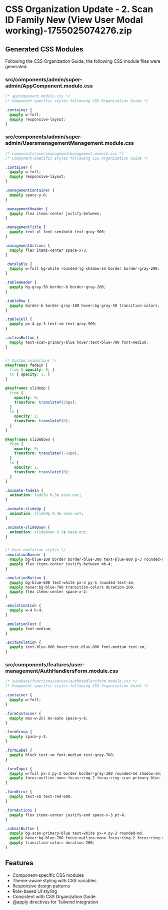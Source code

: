# CSS Organization Update - 2. Scan ID Family New (View User Modal working)-1755025074276.zip

## Generated CSS Modules

Following the CSS Organization Guide, the following CSS module files were generated:

### src/components/admin/super-admin/AppComponent.module.css

```css
/* appcomponent.module.css */
/* Component-specific styles following CSS Organization Guide */

.container {
  @apply w-full;
  @apply responsive-layout;
}


```

### src/components/admin/super-admin/UsersmanagementManagement.module.css

```css
/* components/usersmanagementmanagement.module.css */
/* Component-specific styles following CSS Organization Guide */

.container {
  @apply w-full;
  @apply responsive-layout;
}

.managementContainer {
  @apply space-y-6;
}

.managementHeader {
  @apply flex items-center justify-between;
}

.managementTitle {
  @apply text-xl font-semibold text-gray-900;
}

.managementActions {
  @apply flex items-center space-x-3;
}

.dataTable {
  @apply w-full bg-white rounded-lg shadow-sm border border-gray-200;
}

.tableHeader {
  @apply bg-gray-50 border-b border-gray-200;
}

.tableRow {
  @apply border-b border-gray-100 hover:bg-gray-50 transition-colors;
}

.tableCell {
  @apply px-4 py-3 text-sm text-gray-900;
}

.actionButton {
  @apply text-scan-primary-blue hover:text-blue-700 font-medium;
}


/* Custom animations */
@keyframes fadeIn {
  from { opacity: 0; }
  to { opacity: 1; }
}

@keyframes slideUp {
  from { 
    opacity: 0; 
    transform: translateY(20px); 
  }
  to { 
    opacity: 1; 
    transform: translateY(0); 
  }
}

@keyframes slideDown {
  from { 
    opacity: 0; 
    transform: translateY(-20px); 
  }
  to { 
    opacity: 1; 
    transform: translateY(0); 
  }
}

.animate-fadeIn {
  animation: fadeIn 0.3s ease-out;
}

.animate-slideUp {
  animation: slideUp 0.3s ease-out;
}

.animate-slideDown {
  animation: slideDown 0.3s ease-out;
}


/* User emulation styles */
.emulationBanner {
  @apply bg-blue-100 border border-blue-300 text-blue-800 p-3 rounded-md;
  @apply flex items-center justify-between mb-4;
}

.emulationButton {
  @apply bg-blue-600 text-white px-3 py-1 rounded text-sm;
  @apply hover:bg-blue-700 transition-colors duration-200;
  @apply flex items-center space-x-2;
}

.emulationIcon {
  @apply w-4 h-4;
}

.emulationText {
  @apply font-medium;
}

.exitEmulation {
  @apply text-blue-600 hover:text-blue-800 font-medium text-sm;
}


```

### src/components/features/user-management/AuthHandlersForm.module.css

```css
/* supabase/functions/server/authhandlersform.module.css */
/* Component-specific styles following CSS Organization Guide */

.container {
  @apply w-full;
}

.formContainer {
  @apply max-w-2xl mx-auto space-y-6;
}

.formGroup {
  @apply space-y-2;
}

.formLabel {
  @apply block text-sm font-medium text-gray-700;
}

.formInput {
  @apply w-full px-3 py-2 border border-gray-300 rounded-md shadow-sm;
  @apply focus:outline-none focus:ring-2 focus:ring-scan-primary-blue focus:border-transparent;
}

.formError {
  @apply text-sm text-red-600;
}

.formActions {
  @apply flex items-center justify-end space-x-3 pt-4;
}

.submitButton {
  @apply bg-scan-primary-blue text-white px-4 py-2 rounded-md;
  @apply hover:bg-blue-700 focus:outline-none focus:ring-2 focus:ring-scan-primary-blue;
  @apply transition-colors duration-200;
}


```

## Features

- Component-specific CSS modules
- Theme-aware styling with CSS variables
- Responsive design patterns
- Role-based UI styling
- Consistent with CSS Organization Guide
- @apply directives for Tailwind integration